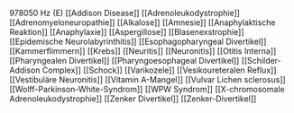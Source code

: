 978050 Hz (E)
[[Addison Disease]]
[[Adrenoleukodystrophie]]
[[Adrenomyeloneuropathie]]
[[Alkalose]]
[[Amnesie]]
[[Anaphylaktische Reaktion]]
[[Anaphylaxie]]
[[Aspergillose]]
[[Blasenexstrophie]]
[[Epidemische Neurolabyrinthitis]]
[[Esophagopharyngeal Divertikel]]
[[Kammerflimmern]]
[[Krebs]]
[[Neuritis]]
[[Neuronitis]]
[[Otitis Interna]]
[[Pharyngealen Divertikel]]
[[Pharyngoesophageal Divertikel]]
[[Schilder-Addison Complex]]
[[Schock]]
[[Varikozele]]
[[Vesikoureteralen Reflux]]
[[Vestibuläre Neuronitis]]
[[Vitamin A-Mangel]]
[[Vulvar Lichen sclerosus]]
[[Wolff-Parkinson-White-Syndrom]]
[[WPW Syndrom]]
[[X-chromosomale Adrenoleukodystrophie]]
[[Zenker Divertikel]]
[[Zenker-Divertikel]]